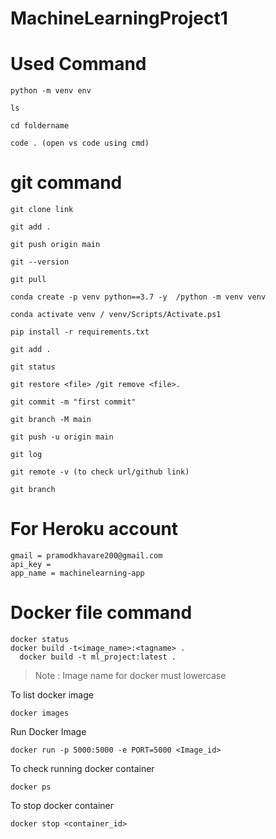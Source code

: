 # MachineLearningProject1
# Used Command 

```
python -m venv env
```

```
ls
```

```
cd foldername
```

```
code . (open vs code using cmd)
```






# git command 
```
git clone link
```

```
git add .
```

```
git push origin main
```

```
git --version
```

```
git pull
```

```
conda create -p venv python==3.7 -y  /python -m venv venv 
```

``` 
conda activate venv / venv/Scripts/Activate.ps1 
```

``` 
pip install -r requirements.txt
```

```
git add .
```

```
git status
```

```
git restore <file> /git remove <file>.
```

```
git commit -m "first commit"
```

```
git branch -M main
```

```
git push -u origin main
```

```
git log
```

```
git remote -v (to check url/github link)
```

```
git branch
```

# For Heroku account
```
gmail = pramodkhavare200@gmail.com
api_key = 
app_name = machinelearning-app
```

# Docker file command
```
docker status
docker build -t<image_name>:<tagname> .
  docker build -t ml_project:latest .
```
> Note : Image name for docker must lowercase

To list docker image
```
docker images
```

Run Docker Image
```
docker run -p 5000:5000 -e PORT=5000 <Image_id>
```

To check running docker container
```
docker ps
```

To stop docker container
```
docker stop <container_id>
```